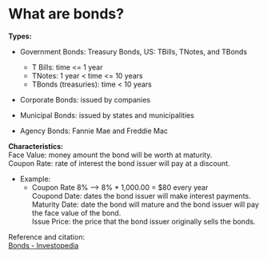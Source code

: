 # What are bonds?  

**Types:**   
- Government Bonds: Treasury Bonds, US: TBills, TNotes, and TBonds  
  - T Bills: time <= 1 year  
  - TNotes: 1 year < time <= 10 years  
  - TBonds (treasuries): time < 10 years  

- Corporate Bonds: issued by companies 
- Municipal Bonds: issued by states and municipalities  
- Agency Bonds: Fannie Mae and Freddie Mac  

**Characteristics:**  
Face Value: money amount the bond will be worth at maturity.  
Coupon Rate: rate of interest the bond issuer will pay at a discount.  
- Example:  
  - Coupon Rate 8% --> 8% * 1,000.00 = $80 every year  
Coupond Date: dates the bond issuer will make interest payments.  
Maturity Date: date the bond will mature and the bond issuer will pay the
face value of the bond.  
Issue Price: the price that the bond issuer originally sells the bonds.  

Reference and citation:  
[Bonds - Investopedia](https://www.investopedia.com/terms/b/bond.asp)  
